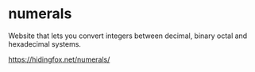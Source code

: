# numerals
Website that lets you convert integers between decimal, binary octal and hexadecimal systems.

https://hidingfox.net/numerals/
